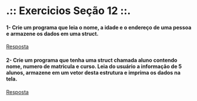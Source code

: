 # .:: Exercicios Seção 12 ::.

#### 1- Crie um programa que leia o nome, a idade e o endereço de uma pessoa e armazene os dados em uma struct.

[Resposta](./ExerciciosResolvidos/ex001.c)

#### 2- Crie um programa que tenha uma struct chamada aluno contendo nome, numero de matricula e curso. Leia do usuário a informação de 5 alunos, armazene em um vetor desta estrutura e imprima os dados na tela.

[Resposta](./ExerciciosResolvidos/ex002.c)

